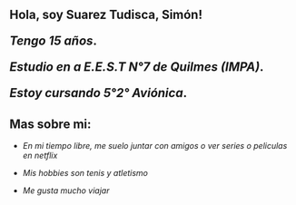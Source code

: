 <h2>Hola, soy Suarez Tudisca, Simón!

*Tengo 15 años*.
  
*Estudio en a E.E.S.T N°7 de Quilmes (IMPA)*.
  
*Estoy cursando 5°2° Aviónica*.

## Mas sobre mi:

* *En mi tiempo libre, me suelo juntar con amigos o ver series o peliculas en netflix*
  
* *Mis hobbies son tenis y atletismo*
  
* *Me gusta mucho viajar*
